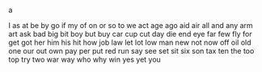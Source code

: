 a


I
as
at
be
by
go
if
my
of
on
or
so
to
we
act
age
ago
aid
air
all
and
any
arm
art
ask
bad
big
bit
boy
but
buy
car
cup
cut
day
die
end
eye
far
few
fly
for
get
got
her
him
his
hit
how
job
law
let
lot
low
man
new
not
now
off
oil
old
one
our
out
own
pay
per
put
red
run
say
see
set
sit
six
son
tax
ten
the
too
top
try
two
war
way
who
why
win
yes
yet
you